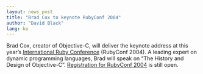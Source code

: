 ```yaml
---
layout: news_post
title: "Brad Cox to keynote RubyConf 2004"
author: "David Black"
lang: ko
---
```


Brad Cox, creator of Objective-C, will deliver the keynote address at
this year’s [International Ruby Conference][1] (RubyConf 2004). A
leading expert on dynamic programming languages, Brad will speak on “The
History and Design of Objective-C”. [Registration for RubyConf 2004][2]
is still open.



[1]: http://www.rubycentral.org/conference 
[2]: http://www.rubycentral.org/conference/register.html 
